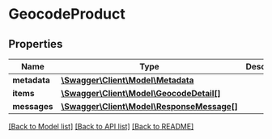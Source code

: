 # GeocodeProduct

## Properties
Name | Type | Description | Notes
------------ | ------------- | ------------- | -------------
**metadata** | [**\Swagger\Client\Model\Metadata**](Metadata.md) |  | [optional] 
**items** | [**\Swagger\Client\Model\GeocodeDetail[]**](GeocodeDetail.md) |  | [optional] 
**messages** | [**\Swagger\Client\Model\ResponseMessage[]**](ResponseMessage.md) |  | [optional] 

[[Back to Model list]](../../README.md#documentation-for-models) [[Back to API list]](../../README.md#documentation-for-api-endpoints) [[Back to README]](../../README.md)

